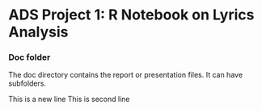 




# ADS Project 1:  R Notebook on Lyrics Analysis

### Doc folder

The doc directory contains the report or presentation files. It can have subfolders.  


This is a new line
This is second line